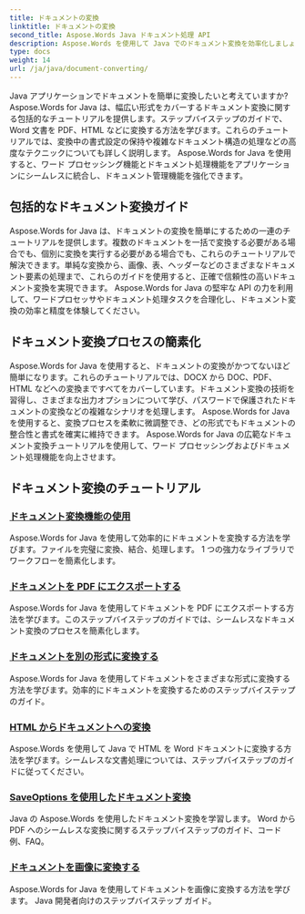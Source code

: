 ```yaml
---
title: ドキュメントの変換
linktitle: ドキュメントの変換
second_title: Aspose.Words Java ドキュメント処理 API
description: Aspose.Words を使用して Java でのドキュメント変換を効率化しましょう!ワードプロセッサとドキュメント処理の包括的なガイドを学習します。
type: docs
weight: 14
url: /ja/java/document-converting/
---
```


Java アプリケーションでドキュメントを簡単に変換したいと考えていますか? Aspose.Words for Java は、幅広い形式をカバーするドキュメント変換に関する包括的なチュートリアルを提供します。ステップバイステップのガイドで、Word 文書を PDF、HTML などに変換する方法を学びます。これらのチュートリアルでは、変換中の書式設定の保持や複雑なドキュメント構造の処理などの高度なテクニックについても詳しく説明します。 Aspose.Words for Java を使用すると、ワード プロセッシング機能とドキュメント処理機能をアプリケーションにシームレスに統合し、ドキュメント管理機能を強化できます。

## 包括的なドキュメント変換ガイド

Aspose.Words for Java は、ドキュメントの変換を簡単にするための一連のチュートリアルを提供します。複数のドキュメントを一括で変換する必要がある場合でも、個別に変換を実行する必要がある場合でも、これらのチュートリアルで解決できます。単純な変換から、画像、表、ヘッダーなどのさまざまなドキュメント要素の処理まで、これらのガイドを使用すると、正確で信頼性の高いドキュメント変換を実現できます。 Aspose.Words for Java の堅牢な API の力を利用して、ワードプロセッサやドキュメント処理タスクを合理化し、ドキュメント変換の効率と精度を体験してください。

## ドキュメント変換プロセスの簡素化

Aspose.Words for Java を使用すると、ドキュメントの変換がかつてないほど簡単になります。これらのチュートリアルでは、DOCX から DOC、PDF、HTML などへの変換まですべてをカバーしています。ドキュメント変換の技術を習得し、さまざまな出力オプションについて学び、パスワードで保護されたドキュメントの変換などの複雑なシナリオを処理します。 Aspose.Words for Java を使用すると、変換プロセスを柔軟に微調整でき、どの形式でもドキュメントの整合性と書式を確実に維持できます。 Aspose.Words for Java の広範なドキュメント変換チュートリアルを使用して、ワード プロセッシングおよびドキュメント処理機能を向上させます。

## ドキュメント変換のチュートリアル

### [ドキュメント変換機能の使用](./using-document-converting/)
Aspose.Words for Java を使用して効率的にドキュメントを変換する方法を学びます。ファイルを完璧に変換、結合、処理します。 1 つの強力なライブラリでワークフローを簡素化します。
### [ドキュメントを PDF にエクスポートする](./exporting-documents-to-pdf/)
Aspose.Words for Java を使用してドキュメントを PDF にエクスポートする方法を学びます。このステップバイステップのガイドでは、シームレスなドキュメント変換のプロセスを簡素化します。
### [ドキュメントを別の形式に変換する](./converting-documents-different-formats/)
Aspose.Words for Java を使用してドキュメントをさまざまな形式に変換する方法を学びます。効率的にドキュメントを変換するためのステップバイステップのガイド。
### [HTML からドキュメントへの変換](./converting-html-documents/)
Aspose.Words を使用して Java で HTML を Word ドキュメントに変換する方法を学びます。シームレスな文書処理については、ステップバイステップのガイドに従ってください。
### [SaveOptions を使用したドキュメント変換](./document-conversion-saveoptions/)
Java の Aspose.Words を使用したドキュメント変換を学習します。 Word から PDF へのシームレスな変換に関するステップバイステップのガイド、コード例、FAQ。
### [ドキュメントを画像に変換する](./converting-documents-images/)
Aspose.Words for Java を使用してドキュメントを画像に変換する方法を学びます。 Java 開発者向けのステップバイステップ ガイド。